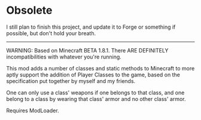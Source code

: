 # Obsolete #

I still plan to finish this project, and update it to Forge or something if possible, but don't hold your breath.

---

WARNING: Based on Minecraft BETA 1.8.1.  There ARE DEFINITELY incompatibilities with whatever you're running.

This mod adds a number of classes and static methods to Minecraft to more aptly support the addition of Player Classes to the game, based on the specification put together by myself and my friends.

One can only use a class' weapons if one belongs to that class, and one belong to a class by wearing that class' armor and no other class' armor.

Requires ModLoader.

